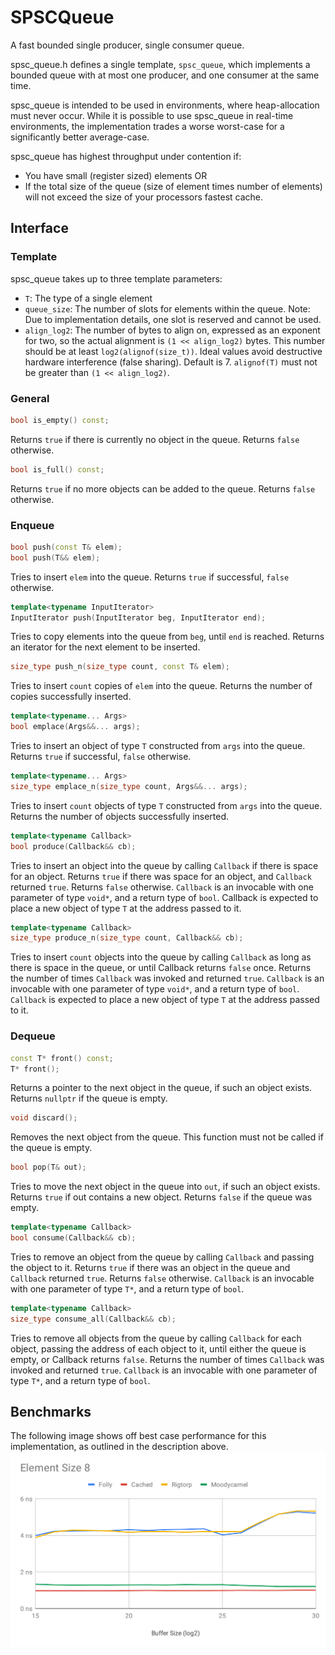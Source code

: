 # SPSCQueue
A fast bounded single producer, single consumer queue.

spsc_queue.h defines a single template, `spsc_queue`, which implements a bounded
queue with at most one producer, and one consumer at the same time.

spsc_queue is intended to be used in environments, where heap-allocation must
never occur. While it is possible to use spsc_queue in real-time environments,
the implementation trades a worse worst-case for a significantly better
average-case.

spsc_queue has highest throughput under contention if:
  * You have small (register sized) elements OR
  * If the total size of the queue (size of element times number of elements)
    will not exceed the size of your processors fastest cache.

## Interface

### Template
spsc_queue takes up to three template parameters:
  * `T`: The type of a single element
  * `queue_size`: The number of slots for elements within the queue.
                Note: Due to implementation details, one slot is reserved and
                      cannot be used.
  * `align_log2`: The number of bytes to align on, expressed as an exponent for
                two, so the actual alignment is `(1 << align_log2)` bytes. This
                number should be at least `log2(alignof(size_t))`. Ideal values
                avoid destructive hardware interference (false sharing).
                Default is 7.
                `alignof(T)` must not be greater than `(1 << align_log2)`.


### General
```c++
bool is_empty() const;
```
Returns `true` if there is currently no object in the queue. Returns `false` otherwise.

```c++
bool is_full() const;
```
Returns `true` if no more objects can be added to the queue. Returns `false` otherwise.

### Enqueue
```c++
bool push(const T& elem);
bool push(T&& elem);
```
Tries to insert `elem` into the queue. Returns `true` if successful, `false` otherwise.

```c++
template<typename InputIterator>
InputIterator push(InputIterator beg, InputIterator end);
```
Tries to copy elements into the queue from `beg`, until `end` is reached. Returns an iterator for the next element to be inserted.

```c++
size_type push_n(size_type count, const T& elem);
```
Tries to insert `count` copies of `elem` into the queue. Returns the number of copies successfully inserted.

```c++
template<typename... Args>
bool emplace(Args&&... args);
```
Tries to insert an object of type `T` constructed from `args` into the queue. Returns `true` if successful, `false` otherwise.

```c++
template<typename... Args>
size_type emplace_n(size_type count, Args&&... args);
```
Tries to insert `count` objects of type `T` constructed from `args` into the queue. Returns the number of objects successfully inserted.

```c++
template<typename Callback>
bool produce(Callback&& cb);
```
Tries to insert an object into the queue by calling `Callback` if there is space for an object. Returns `true` if there was space for an object, and `Callback` returned `true`. Returns `false` otherwise.
`Callback` is an invocable with one parameter of type `void*`, and a return type of `bool`. Callback is expected to place a new object of type `T` at the address passed to it.

```c++
template<typename Callback>
size_type produce_n(size_type count, Callback&& cb);
```
Tries to insert `count` objects into the queue by calling `Callback` as long as there is space in the queue, or until Callback returns `false` once.
Returns the number of times `Callback` was invoked and returned `true`.
`Callback` is an invocable with one parameter of type `void*`, and a return type of `bool`. `Callback` is expected to place a new object of type `T` at the address passed to it.

### Dequeue
```c++
const T* front() const;
T* front();
```
Returns a pointer to the next object in the queue, if such an object exists. Returns `nullptr` if the queue is empty.

```c++
void discard();
```
Removes the next object from the queue. This function must not be called if the queue is empty.

```c++
bool pop(T& out);
```
Tries to move the next object in the queue into `out`, if such an object exists. Returns `true` if out contains a new object. Returns `false` if the queue was empty.

```c++
template<typename Callback>
bool consume(Callback&& cb);
```
Tries to remove an object from the queue by calling `Callback` and passing the object to it. Returns `true` if there was an object in the queue and `Callback` returned `true`. Returns `false` otherwise.
`Callback` is an invocable with one parameter of type `T*`, and a return type of `bool`.

```c++
template<typename Callback>
size_type consume_all(Callback&& cb);
```
Tries to remove all objects from the queue by calling `Callback` for each object, passing the address of each object to it, until either the queue is empty, or Callback returns `false`. Returns the number of times `Callback` was invoked and returned `true`.
`Callback` is an invocable with one parameter of type `T*`, and a return type of `bool`.

## Benchmarks

The following image shows off best case performance for this implementation, as outlined in the description above.
![Benchmark comparing folly, rigtorp, and moodycamel against spsc_queue](docs/queue_bench_8.svg)

